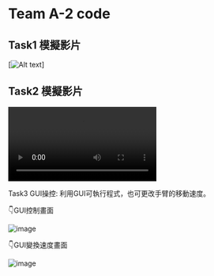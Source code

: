 # Team A-2 code

## Task1 模擬影片
[![Alt text]()]

## Task2 模擬影片
![123](https://github.com/HappyKodalin/Team_A-2/blob/main/test2%E7%96%8A%E7%96%8A%E6%A8%822.mp4)

Task3 GUI操控:
利用GUI可執行程式，也可更改手臂的移動速度。

 👇GUI控制畫面
 
![image](https://github.com/HappyKodalin/Team_A-2/assets/55493510/f1333059-2e8a-44d3-ada5-a1a21e031a00)

 👇GUI變換速度畫面
 
![image](https://github.com/HappyKodalin/Team_A-2/assets/55493510/966a8c4c-1b6d-4b55-adf8-8b4ecf591131)

